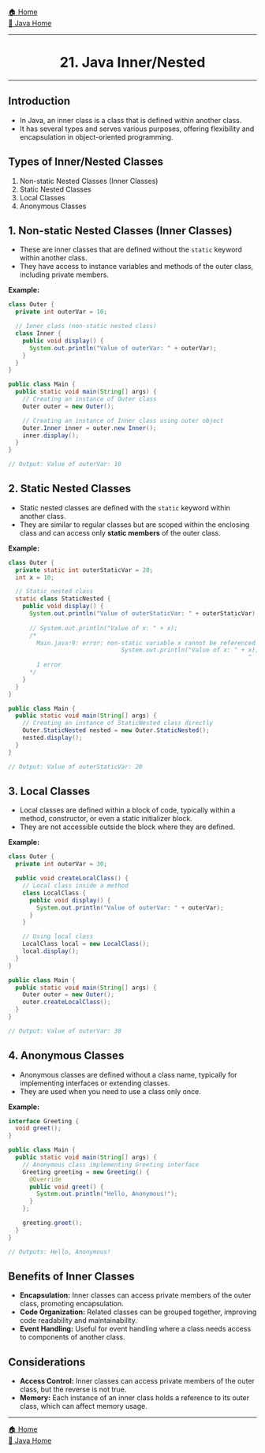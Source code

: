 [🏠 Home](../../../README.md) <br/>
[🍵 Java Home](../Java.md)

<hr/>

<h1 style="text-align: center">21. Java Inner/Nested</h1>

<hr/>

## Introduction

- In Java, an inner class is a class that is defined within another class. 
- It has several types and serves various purposes, offering flexibility and encapsulation in object-oriented programming. 

## Types of Inner/Nested Classes

1. Non-static Nested Classes (Inner Classes)
2. Static Nested Classes
3. Local Classes
4. Anonymous Classes

## 1. Non-static Nested Classes (Inner Classes)

- These are inner classes that are defined without the `static` keyword within another class. 
- They have access to instance variables and methods of the outer class, including private members.

**Example:**
```java
class Outer {
  private int outerVar = 10;

  // Inner class (non-static nested class)
  class Inner {
    public void display() {
      System.out.println("Value of outerVar: " + outerVar);
    }
  }
}

public class Main {
  public static void main(String[] args) {
    // Creating an instance of Outer class
    Outer outer = new Outer();

    // Creating an instance of Inner class using outer object
    Outer.Inner inner = outer.new Inner();
    inner.display();
  }
}

// Output: Value of outerVar: 10
```

## 2. Static Nested Classes

- Static nested classes are defined with the `static` keyword within another class. 
- They are similar to regular classes but are scoped within the enclosing class and can access only **static members** of the outer class.

**Example:**
```java
class Outer {
  private static int outerStaticVar = 20;
  int x = 10;

  // Static nested class
  static class StaticNested {
    public void display() {
      System.out.println("Value of outerStaticVar: " + outerStaticVar);
      
      // System.out.println("Value of x: " + x);
      /* 
        Main.java:9: error: non-static variable x cannot be referenced from a static context
                                System.out.println("Value of x: " + x);
                                                                    ^
        1 error
      */
    }
  }
}

public class Main {
  public static void main(String[] args) {
    // Creating an instance of StaticNested class directly
    Outer.StaticNested nested = new Outer.StaticNested();
    nested.display();
  }
}

// Output: Value of outerStaticVar: 20
```

## 3. Local Classes

- Local classes are defined within a block of code, typically within a method, constructor, or even a static initializer block. 
- They are not accessible outside the block where they are defined.

**Example:**
```java
class Outer {
  private int outerVar = 30;

  public void createLocalClass() {
    // Local class inside a method
    class LocalClass {
      public void display() {
        System.out.println("Value of outerVar: " + outerVar);
      }
    }

    // Using local class
    LocalClass local = new LocalClass();
    local.display();
  }
}

public class Main {
  public static void main(String[] args) {
    Outer outer = new Outer();
    outer.createLocalClass();
  }
}

// Output: Value of outerVar: 30
```

## 4. Anonymous Classes

- Anonymous classes are defined without a class name, typically for implementing interfaces or extending classes. 
- They are used when you need to use a class only once.

**Example:**
```java
interface Greeting {
  void greet();
}

public class Main {
  public static void main(String[] args) {
    // Anonymous class implementing Greeting interface
    Greeting greeting = new Greeting() {
      @Override
      public void greet() {
        System.out.println("Hello, Anonymous!");
      }
    };

    greeting.greet(); 
  }
}

// Outputs: Hello, Anonymous!
```

## Benefits of Inner Classes
- **Encapsulation:** Inner classes can access private members of the outer class, promoting encapsulation.
- **Code Organization:** Related classes can be grouped together, improving code readability and maintainability.
- **Event Handling:** Useful for event handling where a class needs access to components of another class.

## Considerations
- **Access Control:** Inner classes can access private members of the outer class, but the reverse is not true.
- **Memory:** Each instance of an inner class holds a reference to its outer class, which can affect memory usage.

<hr/>

[🏠 Home](../../../README.md) <br/>
[🍵 Java Home](../Java.md)